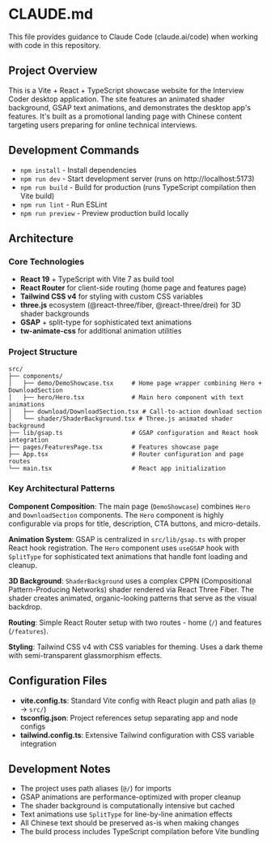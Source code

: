 # CLAUDE.md

This file provides guidance to Claude Code (claude.ai/code) when working with code in this repository.

## Project Overview

This is a Vite + React + TypeScript showcase website for the Interview Coder desktop application. The site features an animated shader background, GSAP text animations, and demonstrates the desktop app's features. It's built as a promotional landing page with Chinese content targeting users preparing for online technical interviews.

## Development Commands

- `npm install` - Install dependencies
- `npm run dev` - Start development server (runs on http://localhost:5173)
- `npm run build` - Build for production (runs TypeScript compilation then Vite build)
- `npm run lint` - Run ESLint
- `npm run preview` - Preview production build locally

## Architecture

### Core Technologies
- **React 19** + TypeScript with Vite 7 as build tool
- **React Router** for client-side routing (home page and features page)
- **Tailwind CSS v4** for styling with custom CSS variables
- **three.js** ecosystem (@react-three/fiber, @react-three/drei) for 3D shader backgrounds
- **GSAP** + split-type for sophisticated text animations
- **tw-animate-css** for additional animation utilities

### Project Structure
```
src/
├── components/
│   ├── demo/DemoShowcase.tsx     # Home page wrapper combining Hero + DownloadSection
│   ├── hero/Hero.tsx             # Main hero component with text animations
│   ├── download/DownloadSection.tsx # Call-to-action download section
│   └── shader/ShaderBackground.tsx # Three.js animated shader background
├── lib/gsap.ts                   # GSAP configuration and React hook integration
├── pages/FeaturesPage.tsx        # Features showcase page
├── App.tsx                       # Router configuration and page routes
└── main.tsx                      # React app initialization
```

### Key Architectural Patterns

**Component Composition**: The main page (`DemoShowcase`) combines `Hero` and `DownloadSection` components. The `Hero` component is highly configurable via props for title, description, CTA buttons, and micro-details.

**Animation System**: GSAP is centralized in `src/lib/gsap.ts` with proper React hook registration. The `Hero` component uses `useGSAP` hook with `SplitType` for sophisticated text animations that handle font loading and cleanup.

**3D Background**: `ShaderBackground` uses a complex CPPN (Compositional Pattern-Producing Networks) shader rendered via React Three Fiber. The shader creates animated, organic-looking patterns that serve as the visual backdrop.

**Routing**: Simple React Router setup with two routes - home (`/`) and features (`/features`).

**Styling**: Tailwind CSS v4 with CSS variables for theming. Uses a dark theme with semi-transparent glassmorphism effects.

## Configuration Files

- **vite.config.ts**: Standard Vite config with React plugin and path alias (`@` → `src/`)
- **tsconfig.json**: Project references setup separating app and node configs
- **tailwind.config.ts**: Extensive Tailwind configuration with CSS variable integration

## Development Notes

- The project uses path aliases (`@/`) for imports
- GSAP animations are performance-optimized with proper cleanup
- The shader background is computationally intensive but cached
- Text animations use `SplitType` for line-by-line animation effects
- All Chinese text should be preserved as-is when making changes
- The build process includes TypeScript compilation before Vite bundling